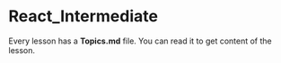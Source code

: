 # React_Intermediate
Every lesson has a **Topics.md** file. You can read it to get content of the lesson.
